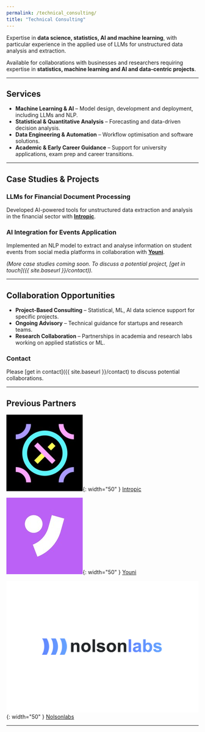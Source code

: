 ```yaml
---
permalink: /technical_consulting/
title: "Technical Consulting"
---
```


Expertise in **data science, statistics, AI and machine learning**, with particular experience in the applied use of LLMs for unstructured data analysis and extraction.

Available for collaborations with businesses and researchers requiring expertise in **statistics, machine learning and AI and data-centric projects**.  

---

## **Services**  

- **Machine Learning & AI** – Model design, development and deployment, including LLMs and NLP.  
- **Statistical & Quantitative Analysis** – Forecasting and data-driven decision analysis.  
- **Data Engineering & Automation** – Workflow optimisation and software solutions.  
- **Academic & Early Career Guidance** – Support for university applications, exam prep and career transitions.  

---

## **Case Studies & Projects**  

### **LLMs for Financial Document Processing**  
Developed AI-powered tools for unstructured data extraction and analysis in the financial sector with **[Intropic](https://intropic.io/)**.  

### **AI Integration for Events Application**  
Implemented an NLP model to extract and analyse information on student events from social media platforms in collaboration with **[Youni](https://theyouniapp.com/)**.  

*(More case studies coming soon. To discuss a potential project, [get in touch]({{ site.baseurl }}/contact)).*  

---

## **Collaboration Opportunities**  

- **Project-Based Consulting** – Statistical, ML, AI data science support for specific projects.  
- **Ongoing Advisory** – Technical guidance for startups and research teams.  
- **Research Collaboration** – Partnerships in academia and research labs working on applied statistics or ML.  

### **Contact**  

Please [get in contact]({{ site.baseurl }}/contact) to discuss potential collaborations.  

---

## **Previous Partners**  

![Intropic](/assets/images/intropic_io_logo.jpeg){: width="50" } [Intropic](https://intropic.io/)  

![Youni](/assets/images/youni_tbc_logo.jpeg){: width="50" } [Youni](https://theyouniapp.com/)  

![Nolsonlabs](/assets/images/nolsonlabs.png){: width="50" } [Nolsonlabs](https://www.nolsonlabs.com/)

---